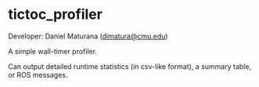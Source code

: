 # tictoc_profiler

Developer: Daniel Maturana (dimatura@cmu.edu)


A simple wall-timer profiler.

Can output detailed runtime statistics (in csv-like format), a summary
table, or ROS messages.

